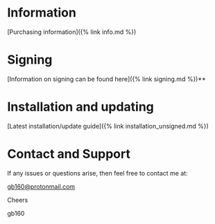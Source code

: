 # Information

[Purchasing information]({% link info.md %})


# Signing

[Information on signing can be found here]({% link signing.md %})**


# Installation and updating

[Latest installation/update guide]({% link installation_unsigned.md %})


# Contact and Support

If any issues or questions arise, then feel free to contact me at:

[gb160@protonmail.com](mailto:gb160@protonmail.com)


Cheers

gb160
